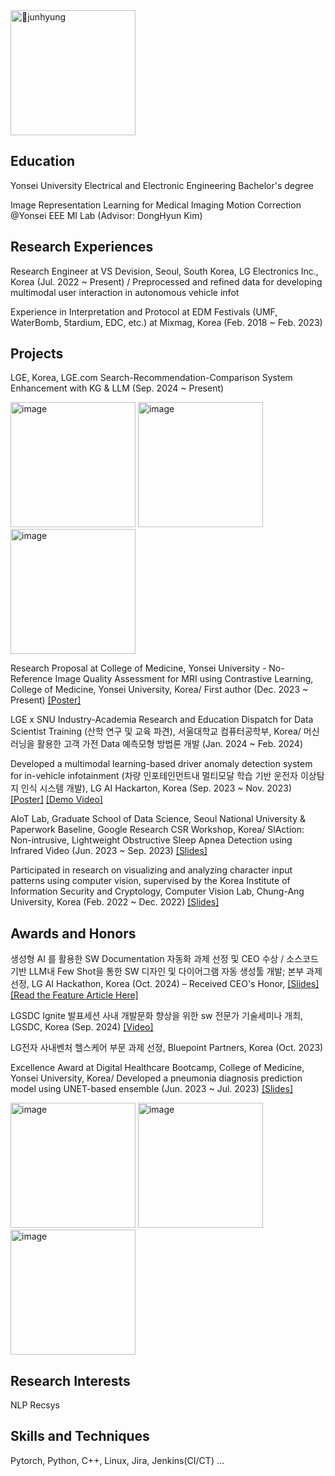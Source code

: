 
<img src="https://github.com/user-attachments/assets/9e0bd56b-5aa8-4cfb-ac3c-10b2ceb7ba57" alt="junhyung" width="200">


## Education

Yonsei University Electrical and Electronic Engineering Bachelor's degree

Image Representation Learning for Medical Imaging Motion Correction @Yonsei EEE MI Lab (Advisor: DongHyun Kim)

## Research Experiences

Research Engineer at VS Devision, Seoul, South Korea, LG Electronics Inc., Korea (Jul. 2022 ~ Present) / Preprocessed and refined data for developing multimodal user interaction in autonomous vehicle infot

Experience in Interpretation and Protocol at EDM Festivals (UMF, WaterBomb, 5tardium, EDC, etc.) at Mixmag, Korea (Feb. 2018 ~ Feb. 2023)

## Projects

LGE, Korea, LGE.com Search-Recommendation-Comparison System Enhancement with KG & LLM (Sep. 2024 ~ Present)

<img width="200" alt="image" src="https://github.com/user-attachments/assets/cde144cc-93f3-4b95-8108-f77e9076c488" />
<img width="200" alt="image" src="https://github.com/user-attachments/assets/9bda787a-3ba9-4f00-8359-9aba4d5201b7" />
<img width="200" alt="image" src="https://github.com/user-attachments/assets/58f6d812-5efb-4179-9c05-a88715667c57" />


Research Proposal at College of Medicine, Yonsei University - No-Reference Image Quality Assessment for MRI using Contrastive Learning, College of Medicine, Yonsei University, Korea/ First author (Dec. 2023 ~ Present)
[[Poster]](https://docs.google.com/presentation/d/1AgeVeamdqu7mWUhWMNuBPhJbHwUOg2VQxOTb3vapWJI/mobilepresent?usp=sharing)

LGE x SNU Industry-Academia Research and Education Dispatch for Data Scientist Training (산학 연구 및 교육 파견), 서울대학교 컴퓨터공학부, Korea/ 머신러닝을 활용한 고객 가전 Data 예측모형 방법론 개발 (Jan. 2024 ~ Feb. 2024)

Developed a multimodal learning-based driver anomaly detection system for in-vehicle infotainment (차량 인포테인먼트내 멀티모달 학습 기반 운전자 이상탐지 인식 시스템 개발), LG AI Hackarton, Korea (Sep. 2023 ~ Nov. 2023)
[[Poster]](https://docs.google.com/presentation/d/1Tn_IxBw_0K9AyMDqmLXG6q6gpc55OrTy03-MLEM-IKI/mobilepresent?usp=sharing)
[[Demo Video]](https://drive.google.com/file/d/1A6usGvQyZBSKy9sYcGz86GyE19weofnX/view?usp=sharing)

AIoT Lab, Graduate School of Data Science, Seoul National University & Paperwork Baseline, Google Research CSR Workshop, Korea/ SlAction: Non-intrusive, Lightweight Obstructive Sleep Apnea Detection using Infrared Video (Jun. 2023 ~ Sep. 2023)
[[Slides]](https://docs.google.com/presentation/d/1lBMjlY1C0PuB2HpK8_lS93kvZH426oItpa5iWKKmfHg/mobilepresent?usp=sharing)

Participated in research on visualizing and analyzing character input patterns using computer vision, supervised by the Korea Institute of Information Security and Cryptology, Computer Vision Lab, Chung-Ang University, Korea (Feb. 2022 ~ Dec. 2022)
[[Slides]](https://docs.google.com/presentation/d/1pcMfwIX3j1owk_HicaZoHUHtt0t4IqT0gGKL_99Zr2U/mobilepresent?usp=sharing)

## Awards and Honors

생성형 AI 를 활용한 SW Documentation 자동화 과제 선정 및 CEO 수상 / 소스코드기반 LLM내 Few Shot을 통한 SW 디자인 및 다이어그램 자동 생성툴 개발; 본부 과제 선정, LG AI Hackathon, Korea (Oct. 2024) – Received CEO's Honor,
[[Slides]](https://docs.google.com/presentation/d/1CSxdnqk11ui5JvEnv-Swx7L_2H1gnKa8QaSF8-EaZ9g/mobilepresent?usp=sharing)
[[Read the Feature Article Here]](https://m.mk.co.kr/news/business/11187029)

LGSDC Ignite 발표세션 사내 개발문화 향상을 위한 sw 전문가 기술세미나 개최, LGSDC, Korea (Sep. 2024)
[[Video]](https://www.youtube.com/watch?v=5ZweJ2ZNXeE&t=516s)

LG전자 사내벤처 헬스케어 부문 과제 선정, Bluepoint Partners, Korea (Oct. 2023)

Excellence Award at Digital Healthcare Bootcamp, College of Medicine, Yonsei University, Korea/ Developed a pneumonia diagnosis prediction model using UNET-based ensemble (Jun. 2023 ~ Jul. 2023)
[[Slides]](https://docs.google.com/presentation/d/15pwqhaYXzqRVRvjh8tzK8o583CKzZDl-a5SHUbfZKVk/mobilepresent?usp=sharing)

<img height="200" alt="image" src="https://github.com/user-attachments/assets/b1a5d3eb-15b4-46c7-9f2d-38845ee61882">
<img height="200" alt="image" src="https://github.com/user-attachments/assets/7301772b-e7e8-4ff3-98d1-eb997ff1647c">
<img height="200" alt="image" src="https://github.com/user-attachments/assets/b2525ca1-87bf-4b9d-9ada-d357ed547502">

## Research Interests

NLP
Recsys

## Skills and Techniques

Pytorch, Python, C++, Linux, Jira, Jenkins(CI/CT) ... 
